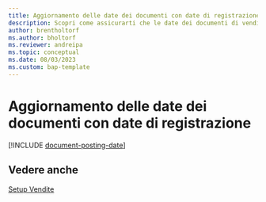 ```yaml
---
title: Aggiornamento delle date dei documenti con date di registrazione
description: Scopri come assicurarti che le date dei documenti di vendita e di acquisto corrispondano alle date di registrazione.
author: brentholtorf
ms.author: bholtorf
ms.reviewer: andreipa
ms.topic: conceptual
ms.date: 08/03/2023
ms.custom: bap-template
---
```


# Aggiornamento delle date dei documenti con date di registrazione

[!INCLUDE [document-posting-date](includes/document-posting-date.md)]

## Vedere anche

[Setup Vendite](sales-setup-sales.md)
